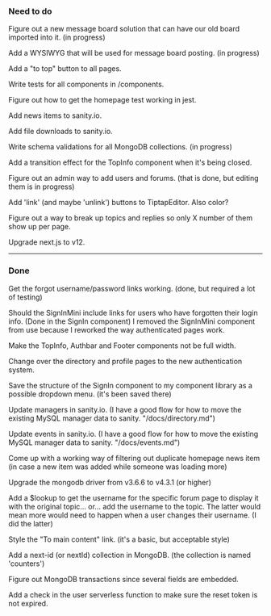 ### Need to do

Figure out a new message board solution that can have our old board imported into it. (in progress)

Add a WYSIWYG that will be used for message board posting. (in progress)

Add a "to top" button to all pages.

Write tests for all components in /components.

Figure out how to get the homepage test working in jest.

Add news items to sanity.io.

Add file downloads to sanity.io.

Write schema validations for all MongoDB collections. (in progress)

Add a transition effect for the TopInfo component when it's being closed.

Figure out an admin way to add users and forums. (that is done, but editing them is in progress)

Add 'link' (and maybe 'unlink') buttons to TiptapEditor. Also color?

Figure out a way to break up topics and replies so only X number of them show up per page.

Upgrade next.js to v12.

---

### Done

Get the forgot username/password links working. (done, but required a lot of testing)

Should the SignInMini include links for users who have forgotten their login info. (Done in the SignIn component) I removed the SignInMini component from use because I reworked the way authenticated pages work.

Make the TopInfo, Authbar and Footer components not be full width.

Change over the directory and profile pages to the new authentication system.

Save the structure of the SignIn component to my component library as a possible dropdown menu. (it's been saved there)

Update managers in sanity.io. (I have a good flow for how to move the existing MySQL manager data to sanity. "/docs/directory.md")

Update events in sanity.io. (I have a good flow for how to move the existing MySQL manager data to sanity. "/docs/events.md")

Come up with a working way of filtering out duplicate homepage news item (in case a new item was added while someone was loading more)

Upgrade the mongodb driver from v3.6.6 to v4.3.1 (or higher)

Add a $lookup to get the username for the specific forum page to display it with the original topic... or... add the username to the topic. The latter would mean more would need to happen when a user changes their username. (I did the latter)

Style the "To main content" link. (it's a basic, but acceptable style)

Add a next-id (or nextId) collection in MongoDB. (the collection is named 'counters')

Figure out MongoDB transactions since several fields are embedded.

Add a check in the user serverless function to make sure the reset token is not expired.